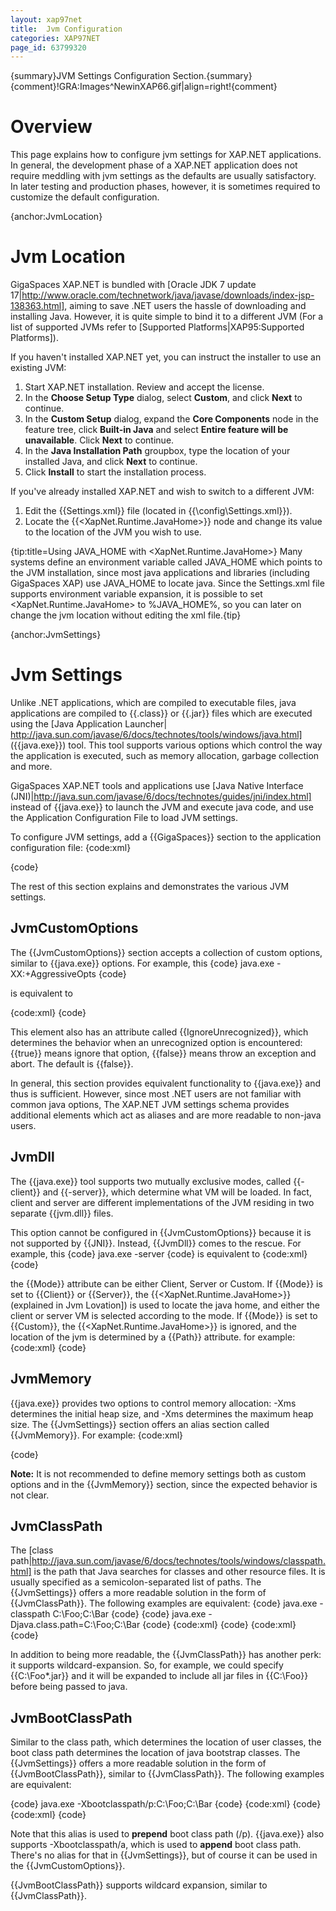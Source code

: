 ```yaml
---
layout: xap97net
title:  Jvm Configuration
categories: XAP97NET
page_id: 63799320
---
```


{summary}JVM Settings Configuration Section.{summary}
{comment}!GRA:Images^NewinXAP66.gif|align=right!{comment}

# Overview

This page explains how to configure jvm settings for XAP.NET applications. In general, the development phase of a XAP.NET application does not require meddling with jvm settings as the defaults are usually satisfactory. In later testing and production phases, however, it is sometimes required to customize the default configuration.

{anchor:JvmLocation}

# Jvm Location

GigaSpaces XAP.NET is bundled with [Oracle JDK 7 update 17|http://www.oracle.com/technetwork/java/javase/downloads/index-jsp-138363.html], aiming to save .NET users the hassle of downloading and installing Java. However, it is quite simple to bind it to a different JVM (For a list of supported JVMs refer to [Supported Platforms|XAP95:Supported Platforms]).

If you haven't installed XAP.NET yet, you can instruct the installer to use an existing JVM:
1. Start XAP.NET installation. Review and accept the license.
2. In the **Choose Setup Type** dialog, select **Custom**, and click **Next** to continue.
3. In the **Custom Setup** dialog, expand the **Core Components** node in the feature tree, click **Built-in Java** and select **Entire feature will be unavailable**. Click **Next** to continue.
4. In the **Java Installation Path** groupbox, type the location of your installed Java, and click **Next** to continue.
5. Click **Install** to start the installation process.

If you've already installed XAP.NET and wish to switch to a different JVM:
1. Edit the {{Settings.xml}} file (located in {{<XapNet>\config\Settings.xml}}).
2. Locate the {{<XapNet.Runtime.JavaHome>}} node and change its value to the location of the JVM you wish to use.

{tip:title=Using JAVA_HOME with <XapNet.Runtime.JavaHome>}
Many systems define an environment variable called JAVA_HOME which points to the JVM installation, since most java applications and libraries (including GigaSpaces XAP) use JAVA_HOME to locate java. Since the Settings.xml file supports environment variable expansion, it is possible to set <XapNet.Runtime.JavaHome> to %JAVA_HOME%, so you can later on change the jvm location without editing the xml file.{tip}

{anchor:JvmSettings}

# Jvm Settings

Unlike .NET applications, which are compiled to executable files, java applications are compiled to {{.class}} or {{.jar}} files which are executed using the [Java Application Launcher| http://java.sun.com/javase/6/docs/technotes/tools/windows/java.html] ({{java.exe}}) tool. This tool supports various options which control the way the application is executed, such as memory allocation, garbage collection and more.

GigaSpaces XAP.NET tools and applications use [Java Native Interface (JNI)|http://java.sun.com/javase/6/docs/technotes/guides/jni/index.html] instead of {{java.exe}} to launch the JVM and execute java code, and use the Application Configuration File to load JVM settings.

To configure JVM settings, add a {{GigaSpaces}} section to the application configuration file:
{code:xml}
<?xml version="1.0" encoding="utf-8" ?>
<configuration>
   <configSections>
      <section name="GigaSpaces" type="GigaSpaces.Core.Configuration.GigaSpacesCoreConfiguration, GigaSpaces.Core"/>
   </configSections>
   <GigaSpaces>
      <JvmSettings>
         <!-- Jvm Settings -->
      </JvmSettings>
   </GigaSpaces>
</configuration>
{code}

The rest of this section explains and demonstrates the various JVM settings.

## JvmCustomOptions

The {{JvmCustomOptions}} section accepts a collection of custom options, similar to {{java.exe}} options. For example, this
{code}
java.exe -XX:+AggressiveOpts
{code}

is equivalent to

{code:xml}
<JvmSettings>
   <JvmCustomOptions>
      <add Option="-XX:+AggressiveOpts"/>
   </JvmCustomOptions>
</JvmSettings>
{code}

This element also has an attribute called {{IgnoreUnrecognized}}, which determines the behavior when an unrecognized option is encountered: {{true}} means ignore that option, {{false}} means throw an exception and abort. The default is {{false}}.

In general, this section provides equivalent functionality to {{java.exe}} and thus is sufficient. However, since most .NET users are not familiar with common java options, The XAP.NET JVM settings schema provides additional elements which act as aliases and are more readable to non-java users.

## JvmDll

The {{java.exe}} tool supports two mutually exclusive modes, called {{-client}} and {{-server}}, which determine what VM will be loaded. In fact, client and server are different implementations of the JVM residing in two separate {{jvm.dll}} files.

This option cannot be configured in {{JvmCustomOptions}} because it is not supported by {{JNI}}. Instead, {{JvmDll}} comes to the rescue. For example, this
{code}
java.exe -server
{code}
is equivalent to
{code:xml}
<JvmSettings>
   <JvmDll Mode="Server"/>
</JvmSettings>
{code}

the {{Mode}} attribute can be either Client, Server or Custom.
If {{Mode}} is set to {{Client}} or {{Server}}, the {{<XapNet.Runtime.JavaHome>}} (explained in Jvm Lovation]) is used to locate the java home, and either the client or server VM is selected according to the mode.
If {{Mode}} is set to {{Custom}}, the {{<XapNet.Runtime.JavaHome>}} is ignored, and the location of the jvm is determined by a {{Path}} attribute. for example:
{code:xml}
<JvmSettings>
   <JvmDll Mode="Custom" Path="C:\Foo\MyJvm.dll"/>
</JvmSettings>
{code}

## JvmMemory

{{java.exe}} provides two options to control memory allocation: -Xms determines the initial heap size, and -Xms determines the maximum heap size. The {{JvmSettings}} section offers an alias section called {{JvmMemory}}. For example: {code:xml}
<JvmSettings>
   <JvmCustomOptions>
      <add Option="-Xms512m"/>
      <add Option="-Xmx1024m"/>
   </JvmCustomOptions>
   <!-- is equivalent to -->
   <JvmMemory InitialHeapSizeInMB="512" MaximumHeapSizeInMB="1024"/>
</JvmSettings>
{code}

**Note:** It is not recommended to define memory settings both as custom options and in the {{JvmMemory}} section, since the expected behavior is not clear.

## JvmClassPath

The [class path|http://java.sun.com/javase/6/docs/technotes/tools/windows/classpath.html] is the path that Java searches for classes and other resource files. It is usually specified as a semicolon-separated list of paths. The {{JvmSettings}} offers a more readable solution in the form of {{JvmClassPath}}. The following examples are equivalent:
{code}
java.exe -classpath C:\Foo;C:\Bar
{code}
{code}
java.exe -Djava.class.path=C:\Foo;C:\Bar
{code}
{code:xml}
<JvmSettings>
   <JvmCustomOptions>
      <add Option="-Djava.class.path=C:\Foo;C:\Bar"/>
   </JvmCustomOptions>
</JvmSettings>
{code}
{code:xml}
<JvmSettings>
   <JvmClassPath>
      <add Path="C:\Foo"/>
      <add Path="C:\Bar"/>
   </JvmClassPath>
</JvmSettings>
{code}

In addition to being more readable, the {{JvmClassPath}} has another perk: it supports wildcard-expansion. So, for example, we could specify {{C:\Foo\*.jar}} and it will be expanded to include all jar files in {{C:\Foo}} before being passed to java.

## JvmBootClassPath

Similar to the class path, which determines the location of user classes, the boot class path determines the location of java bootstrap classes. The {{JvmSettings}} offers a more readable solution in the form of {{JvmBootClassPath}}, similar to {{JvmClassPath}}. The following examples are equivalent:

{code}
java.exe -Xbootclasspath/p:C:\Foo;C:\Bar
{code}
{code:xml}
<JvmSettings>
   <JvmCustomOptions>
      <add Option="-Xbootclasspath/p:C:\Foo;C:\Bar"/>
   </JvmCustomOptions>
</JvmSettings>
{code}
{code:xml}
<JvmSettings>
   <JvmBootClassPath>
      <add Path="C:\Foo"/>
      <add Path="C:\Bar"/>
   </JvmBootClassPath>
</JvmSettings>
{code}

Note that this alias is used to **prepend** boot class path (/p). {{java.exe}} also supports -Xbootclasspath/a, which is used to **append** boot class path. There's no alias for that in {{JvmSettings}}, but of course it can be used in the {{JvmCustomOptions}}.

{{JvmBootClassPath}} supports wildcard expansion, similar to {{JvmClassPath}}.